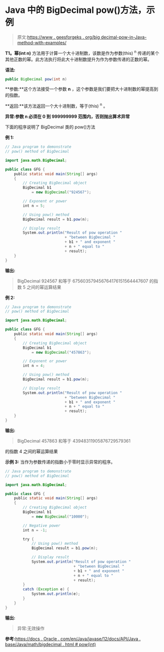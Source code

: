 # Java 中的 BigDecimal pow()方法，示例

> 原文:[https://www . geesforgeks . org/big decimal-pow-in-Java-method-with-examples/](https://www.geeksforgeeks.org/bigdecimal-pow-method-in-java-with-examples/)

**T1。幂(int n)** 方法用于计算一个大十进制数，该数是作为参数(this) <sup>n</sup> 传递的某个其他正数的幂。此方法执行将此大十进制数提升为作为参数传递的正数的幂。

**语法:**

```java
public BigDecimal pow(int n)

```

**参数:**这个方法接受一个参数 **n** ，这个参数是我们要把大十进制数的幂提高到的指数。

**返回:**该方法返回一个大十进制数，等于(this) <sup>n</sup> 。

**异常:**参数 n 必须在 0 到 999999999 范围内，否则抛出**算术异常**

下面的程序说明了 BigDecimal 类的 pow()方法

**例 1:**

```java
// Java program to demonstrate
// pow() method of BigDecimal

import java.math.BigDecimal;

public class GFG {
    public static void main(String[] args)
    {
        // Creating BigDecimal object
        BigDecimal b1
            = new BigDecimal("924567");

        // Exponent or power
        int n = 5;

        // Using pow() method
        BigDecimal result = b1.pow(n);

        // Display result
        System.out.println("Result of pow operation "
                           + "between BigDecimal "
                           + b1 + " and exponent "
                           + n + " equal to "
                           + result);
    }
}
```

**输出:**

> BigDecimal 924567 和等于 675603579456764176151564447607 的指数 5 之间的幂运算结果

**例 2:**

```java
// Java program to demonstrate
// pow() method of BigDecimal

import java.math.BigDecimal;

public class GFG {
    public static void main(String[] args)
    {
        // Creating BigDecimal object
        BigDecimal b1
            = new BigDecimal("457863");

        // Exponent or power
        int n = 4;

        // Using pow() method
        BigDecimal result = b1.pow(n);

        // Display result
        System.out.println("Result of pow operation "
                           + "between BigDecimal "
                           + b1 + " and exponent "
                           + n + " equal to "
                           + result);
    }
}
```

**输出:**

> BigDecimal 457863 和等于 43948311905876729579361

的指数 4 之间的幂运算结果

**示例 3:** 当作为参数传递的指数小于零时显示异常的程序。

```java
// Java program to demonstrate
// pow() method of BigDecimal

import java.math.BigDecimal;

public class GFG {
    public static void main(String[] args)
    {
        // Creating BigDecimal object
        BigDecimal b1
            = new BigDecimal("10000");

        // Negative power
        int n = -1;

        try {
            // Using pow() method
            BigDecimal result = b1.pow(n);

            // Display result
            System.out.println("Result of pow operation "
                               + "between BigDecimal "
                               + b1 + " and exponent "
                               + n + " equal to "
                               + result);
        }
        catch (Exception e) {
            System.out.println(e);
        }
    }
}
```

**输出:**

> 异常:无效操作

**参考:**[https://docs . Oracle . com/en/Java/javase/12/docs/API/Java . base/Java/math/bigdecimal . html # pow(int)](https://docs.oracle.com/en/java/javase/12/docs/api/java.base/java/math/BigDecimal.html#pow(int))